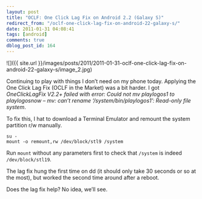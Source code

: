 ```yaml
---
layout: post
title: "OCLF: One Click Lag Fix on Android 2.2 (Galaxy S)"
redirect_from: "/oclf-one-click-lag-fix-on-android-22-galaxy-s/"
date: 2011-01-31 04:08:41
tags: [android]
comments: true
dblog_post_id: 164
---
```

![]({{ site.url }}/images/posts/2011/2011-01-31-oclf-one-click-lag-fix-on-android-22-galaxy-s/image_2.jpg)

Continuing to play with things I don’t need on my phone today. Applying the One Click Lag Fix (OCLF in the Market) was a bit harder. I got _OneClickLagFix V2.2+ failed with error: Could not mv playlogos1 to playlogosnow – mv: can’t rename ‘/system/bin/playlogos1’: Read-only file system_.

To fix this, I hat to download a Terminal Emulator and remount the system partition r/w manually.

```
su -
mount -o remount,rw /dev/block/stl9 /system
```

Run `mount` without any parameters first to check that `/system` is indeed `/dev/block/stl19`.

The lag fix hung the first time on dd (it should only take 30 seconds or so at the most), but worked the second time around after a reboot.

Does the lag fix help? No idea, we’ll see.
